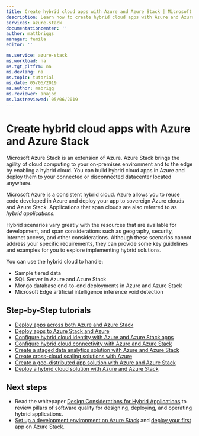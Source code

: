 ```yaml
---
title: Create hybrid cloud apps with Azure and Azure Stack | Microsoft Docs
description: Learn how to create hybrid cloud apps with Azure and Azure Stack
services: azure-stack
documentationcenter: ''
author: mattbriggs
manager: femila
editor: ''

ms.service: azure-stack
ms.workload: na
ms.tgt_pltfrm: na
ms.devlang: na
ms.topic: tutorial
ms.date: 05/06/2019
ms.author: mabrigg
ms.reviewer: anajod
ms.lastreviewed: 05/06/2019
---
```


# Create hybrid cloud apps with Azure and Azure Stack

Microsoft Azure Stack is an extension of Azure. Azure Stack brings the agility of cloud computing to your on-premises environment and to the edge by enabling a hybrid cloud. You can build hybrid cloud apps in Azure and deploy them to your connected or disconnected datacenter located anywhere.

Microsoft Azure is a consistent hybrid cloud. Azure allows you to reuse code developed in Azure and deploy your app to sovereign Azure clouds and Azure Stack. Applications that span clouds are also referred to as *hybrid applications*.

Hybrid scenarios vary greatly with the resources that are available for development, and span considerations such as geography, security, Internet access, and other considerations. Although
these scenarios cannot address your specific requirements, they can provide some key guidelines and
examples for you to explore implementing hybrid solutions.

You can use the hybrid cloud to handle:
- Sample tiered data
- SQL Server in Azure and Azure Stack
- Mongo database end-to-end deployments in Azure and Azure Stack
- Microsoft Edge artificial intelligence inference void detection

## Step-by-Step tutorials

- [Deploy apps across both Azure and Azure Stack](azure-stack-solution-pipeline.md)
- [Deploy apps to Azure Stack and Azure](azure-stack-solution-hybrid-identity.md)
- [Configure hybrid cloud identity with Azure and Azure Stack apps](azure-stack-solution-hybrid-connectivity.md)
- [Configure hybrid cloud connectivity with Azure and Azure Stack](azure-stack-solution-staged-data-analytics.md)
- [Create a staged data analytics solution with Azure and Azure Stack](azure-stack-solution-cloud-burst.md)
- [Create cross-cloud scaling solutions with Azure](azure-stack-solution-cloud-burst.md)
- [Create a geo-distributed app solution with Azure and Azure Stack](azure-stack-solution-geo-distributed.md)
- [Deploy a hybrid cloud solution with Azure and Azure Stack](azure-stack-solution-hybrid-cloud.md)

## Next steps

- Read the whitepaper [Design Considerations for Hybrid Applications](https://aka.ms/hybrid-cloud-applications-pillars) to review pillars of software quality for designing, deploying, and operating hybrid applications.
- [Set up a development environment on Azure Stack](azure-stack-dev-start.md) and [deploy your first app](azure-stack-dev-start-deploy-app.md) on Azure Stack.